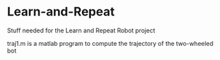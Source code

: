 
# Learn-and-Repeat

Stuff needed for the Learn and Repeat Robot project

traj1.m is a matlab program to compute the trajectory of the two-wheeled bot

